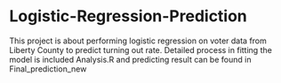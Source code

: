 Logistic-Regression-Prediction
==============================
This project is about performing logistic regression on voter data from Liberty County to predict turning out rate.
Detailed process in fitting the model is included Analysis.R and predicting result can be found in Final_prediction_new
